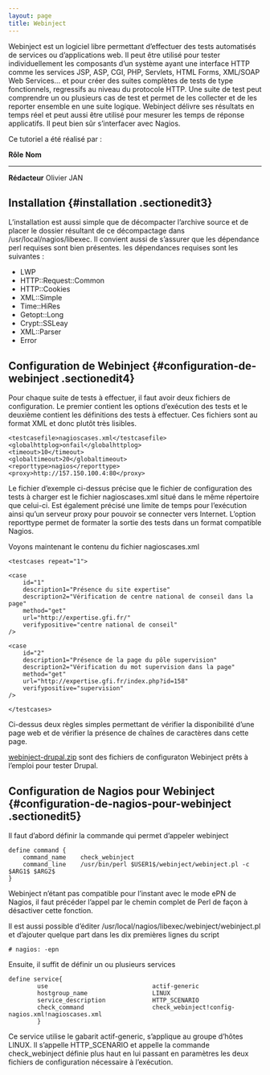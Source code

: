 ```yaml
---
layout: page
title: Webinject
---
```


Webinject est un logiciel libre permettant d’effectuer des tests
automatisés de services ou d’applications web. Il peut être utilisé pour
tester individuellement les composants d’un système ayant une interface
HTTP comme les services JSP, ASP, CGI, PHP, Servlets, HTML Forms,
XML/SOAP Web Services… et pour créer des suites complètes de tests de
type fonctionnels, regressifs au niveau du protocole HTTP. Une suite de
test peut comprendre un ou plusieurs cas de test et permet de les
collecter et de les reporter ensemble en une suite logique. Webinject
délivre ses résultats en temps réel et peut aussi être utilisé pour
mesurer les temps de réponse applicatifs. Il peut bien sûr s’interfacer
avec Nagios.

Ce tutoriel a été réalisé par :

  **Rôle**        **Nom**
  --------------- -------------
  **Rédacteur**   Olivier JAN

Installation {#installation .sectionedit3}
------------

L’installation est aussi simple que de décompacter l’archive source et
de placer le dossier résultant de ce décompactage dans
/usr/local/nagios/libexec. Il convient aussi de s’assurer que les
dépendance perl requises sont bien présentes. les dépendances requises
sont les suivantes :

-   LWP
-   HTTP::Request::Common
-   HTTP::Cookies
-   XML::Simple
-   Time::HiRes
-   Getopt::Long
-   Crypt::SSLeay
-   XML::Parser
-   Error

Configuration de Webinject {#configuration-de-webinject .sectionedit4}
--------------------------

Pour chaque suite de tests à effectuer, il faut avoir deux fichiers de
configuration. Le premier contient les options d’exécution des tests et
le deuxième contient les définitions des tests à effectuer. Ces fichiers
sont au format XML et donc plutôt très lisibles.

~~~
<testcasefile>nagioscases.xml</testcasefile>
<globalhttplog>onfail</globalhttplog>
<timeout>10</timeout>
<globaltimeout>20</globaltimeout>
<reporttype>nagios</reporttype>
<proxy>http://157.150.100.4:80</proxy>
~~~

Le fichier d’exemple ci-dessus précise que le fichier de configuration
des tests à charger est le fichier nagioscases.xml situé dans le même
répertoire que celui-ci. Est également précisé une limite de temps pour
l’exécution ainsi qu’un serveur proxy pour pouvoir se connecter vers
Internet. L’option reporttype permet de formater la sortie des tests
dans un format compatible Nagios.

Voyons maintenant le contenu du fichier nagioscases.xml

~~~
<testcases repeat="1">

<case
    id="1"
    description1="Présence du site expertise"
    description2="Vérification de centre national de conseil dans la page"
    method="get"
    url="http://expertise.gfi.fr/"
    verifypositive="centre national de conseil"
/>

<case
    id="2"
    description1="Présence de la page du pôle supervision"
    description2="Vérification du mot supervision dans la page"
    method="get"
    url="http://expertise.gfi.fr/index.php?id=158"
    verifypositive="supervision"
/>

</testcases>
~~~

Ci-dessus deux règles simples permettant de vérifier la disponibilité
d’une page web et de vérifier la présence de chaînes de caractères dans
cette page.

[webinject-drupal.zip](../../assets/media/webinject-drupal.zip "webinject-drupal.zip")
sont des fichiers de configuraton Webinject prêts à l’emploi pour tester
Drupal.

Configuration de Nagios pour Webinject {#configuration-de-nagios-pour-webinject .sectionedit5}
--------------------------------------

Il faut d’abord définir la commande qui permet d’appeler webinject

~~~
define command {
    command_name    check_webinject
    command_line    /usr/bin/perl $USER1$/webinject/webinject.pl -c $ARG1$ $ARG2$
}
~~~

Webinject n’étant pas compatible pour l’instant avec le mode ePN de
Nagios, il faut précéder l’appel par le chemin complet de Perl de façon
à désactiver cette fonction.

Il est aussi possible d’éditer
/usr/local/nagios/libexec/webinject/webinject.pl et d’ajouter quelque
part dans les dix premières lignes du script

~~~
# nagios: -epn
~~~

Ensuite, il suffit de définir un ou plusieurs services

~~~
define service{
        use                             actif-generic
        hostgroup_name                  LINUX
        service_description             HTTP_SCENARIO
        check_command                   check_webinject!config-nagios.xml!nagioscases.xml
        }
~~~

Ce service utilise le gabarit actif-generic, s’applique au groupe
d’hôtes LINUX. Il s’appelle HTTP\_SCENARIO et appelle la commande
check\_webinject définie plus haut en lui passant en paramètres les deux
fichiers de configuration nécessaire à l’exécution.